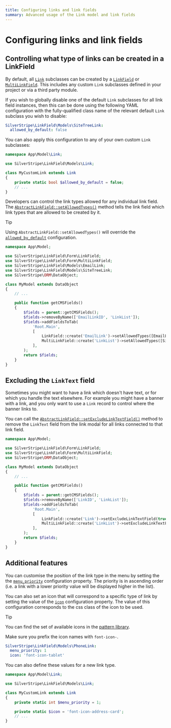 ```yaml
---
title: Configuring links and link fields
summary: Advanced usage of the Link model and link fields
---
```


# Configuring links and link fields

## Controlling what type of links can be created in a LinkField

By default, all [`Link`](api:SilverStripe\LinkField\Models\Link) subclasses can be created by a [`LinkField`](api:SilverStripe\LinkField\Form\LinkField) or [`MultiLinkField`](api:SilverStripe\LinkField\Form\MultiLinkField). This includes any custom `Link` subclasses defined in your project or via a third party module.

If you wish to globally disable one of the default `Link` subclasses for all link field instances, then this can be done using the following YAML configuration with the fully-qualified class name of the relevant default `Link` subclass you wish to disable:

```yml
SilverStripe\LinkField\Models\SiteTreeLink:
  allowed_by_default: false
```

You can also apply this configuration to any of your own custom `Link` subclasses:

```php
namespace App\Model\Link;

use SilverStripe\LinkField\Models\Link;

class MyCustomLink extends Link
{
    private static bool $allowed_by_default = false;
    // ...
}
```

Developers can control the link types allowed for any individual link field. The [`AbstractLinkField::setAllowedTypes()`](api:SilverStripe\LinkField\Form\AbstractLinkField::setAllowedTypes()) method tells the link field which link types that are allowed to be created by it.

> [!TIP]
> Using `AbstractLinkField::setAllowedTypes()` will override the [`allowed_by_default`](api:SilverStripe\LinkField\Models\Link->allowed_by_default) configuration.

```php
namespace App\Model;

use SilverStripe\LinkField\Form\LinkField;
use SilverStripe\LinkField\Form\MultiLinkField;
use SilverStripe\LinkField\Models\EmailLink;
use SilverStripe\LinkField\Models\SiteTreeLink;
use SilverStripe\ORM\DataObject;

class MyModel extends DataObject
{
    // ...

    public function getCMSFields()
    {
        $fields = parent::getCMSFields();
        $fields->removeByName(['EmailLinkID', 'LinkList']);
        $fields->addFieldsToTab(
            'Root.Main',
            [
                LinkField::create('EmailLink')->setAllowedTypes([EmailLink::class]),
                MultiLinkField::create('LinkList')->setAllowedTypes([SiteTreeLink::class, EmailLink::class]),
            ],
        );
        return $fields;
    }
}
```

## Excluding the `LinkText` field

Sometimes you might want to have a link which doesn't have text, or for which you handle the text elsewhere. For example you might have a banner with a link, and you only want to use a `Link` record to control where the banner links to.

You can call the [`AbstractLinkField::setExcludeLinkTextField()`](api:SilverStripe\LinkField\Form\AbstractLinkField::setExcludeLinkTextField()) method to remove the `LinkText` field from the link modal for all links connected to that link field.

```php
namespace App\Model;

use SilverStripe\LinkField\Form\LinkField;
use SilverStripe\LinkField\Form\MultiLinkField;
use SilverStripe\ORM\DataObject;

class MyModel extends DataObject
{
    // ...

    public function getCMSFields()
    {
        $fields = parent::getCMSFields();
        $fields->removeByName(['LinkID', 'LinkList']);
        $fields->addFieldsToTab(
            'Root.Main',
            [
                LinkField::create('Link')->setExcludeLinkTextField(true),
                MultiLinkField::create('LinkList')->setExcludeLinkTextField(true),
            ],
        );
        return $fields;
    }
}
```

## Additional features

You can customise the position of the link type in the menu by setting the the [`menu_priority`](api:SilverStripe\LinkField\Models\Link->menu_priority) configuration property. The priority is in ascending order (i.e. a link with a lower priority value will be displayed higher in the list).

You can also set an icon that will correspond to a specific type of link by setting the value of the [`icon`](api:SilverStripe\LinkField\Models\Link->icon) configuration property. The value of this configuration corresponds to the css class of the icon to be used.

> [!TIP]
> You can find the set of available icons in the [pattern library](https://silverstripe.github.io/silverstripe-pattern-lib/?path=/story/admin-icons--icon-reference).
>
> Make sure you prefix the icon names with `font-icon-`.

```yml
SilverStripe\LinkField\Models\PhoneLink:
  menu_priority: 1
  icon: 'font-icon-tablet'
```

You can also define these values for a new link type.

```php
namespace App\Model\Link;

use SilverStripe\LinkField\Models\Link;

class MyCustomLink extends Link
{
    private static int $menu_priority = 1;

    private static $icon = 'font-icon-address-card';
    // ...
}
```
